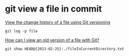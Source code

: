 # git view a file in commit 


[View the change history of a file using Git versioning](https://stackoverflow.com/questions/278192/view-the-change-history-of-a-file-using-git-versioning)

```
git log -p file 
```


[How can I view an old version of a file with Git?](https://stackoverflow.com/questions/338436/how-can-i-view-an-old-version-of-a-file-with-git)

```
git show HEAD@{2013-02-25}:./fileInCurrentDirectory.txt
```